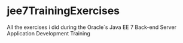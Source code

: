 # jee7TrainingExercises
All the exercises i did during the Oracle´s Java EE 7 Back-end Server Application Development Training
